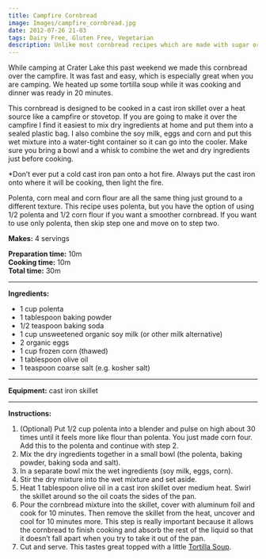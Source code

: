 ```yaml
---
title: Campfire Cornbread
image: Images/campfire_cornbread.jpg
date: 2012-07-26 21-03
tags: Dairy Free, Gluten Free, Vegetarian
description: Unlike most cornbread recipes which are made with sugar or honey, this recipe is sweetened with corn. It’s also gluten free and dairy free!
---
```

While camping at Crater Lake this past weekend we made this cornbread over the campfire. It was fast and easy, which is especially great when you are camping. We heated up some tortilla soup while it was cooking and dinner was ready in 20 minutes.

This cornbread is designed to be cooked in a cast iron skillet over a heat source like a campfire or stovetop. If you are going to make it over the campfire I find it easiest to mix dry ingredients at home and put them into a sealed plastic bag. I also combine the soy milk, eggs and corn and put this wet mixture into a water-tight container so it can go into the cooler. Make sure you bring a bowl and a whisk to combine the wet and dry ingredients just before cooking.

*Don’t ever put a cold cast iron pan onto a hot fire.  Always put the cast iron onto where it will be cooking, then light the fire.

Polenta, corn meal and corn flour are all the same thing just ground to a different texture. This recipe uses polenta, but you have the option of using 1/2 polenta and 1/2 corn flour if you want a smoother cornbread. If you want to use only polenta, then skip step one and move on to step two.

**Makes:** 4 servings

**Preparation time:** 10m  
**Cooking time:** 10m  
**Total time:** 30m

---

**Ingredients:**

- 1  cup polenta
- 1  tablespoon baking powder
- 1/2 teaspoon baking soda
- 1 cup unsweetened organic soy milk (or other milk alternative)
- 2 organic eggs
- 1  cup frozen corn (thawed)
- 1 tablespoon olive oil
- 1 teaspoon coarse salt (e.g. kosher salt)


---

**Equipment:** cast iron skillet

---

**Instructions:**

1. (Optional) Put 1/2 cup polenta into a blender and pulse on high about 30 times until it feels more like flour than polenta. You just made corn four.  Add this to the polenta and continue with step 2.
1. Mix the dry ingredients together in a small bowl (the polenta, baking powder, baking soda and salt).
1. In a separate bowl mix the wet ingredients (soy milk, eggs, corn). 
1. Stir the dry mixture into the wet mixture and set aside.
1. Heat 1 tablespoon olive oil in a cast iron skillet over medium heat. Swirl the skillet around so the oil coats the sides of the pan.
1. Pour the cornbread mixture into the skillet, cover with aluminum foil and cook for 10 minutes. Then remove the skillet from the heat, uncover and cool for 10 minutes more. This step is really important because it allows the cornbread to finish cooking and absorb the rest of the liquid so that it doesn’t fall apart when you try to take it out of the pan.
1. Cut and serve. This tastes great topped with a little [Tortilla Soup](https://wafflehearts.com/recipes/tortilla_soup). 

